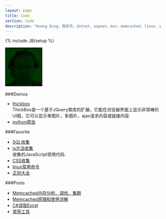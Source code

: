 ```yaml
---
layout: page
title: Code
section: Code
description: "Huang Ding，程序员，dotnet，aspnet，mvc，memcached，linux，sql"
---
```

{% include JB/setup %}

<img class="inset right" title="Huang Ding" src="/assets/images/me_matrix.png" alt="Huang Ding in the Matrix" width="120px">

###Demos
-   [thickbox](/code/thickbox-use.html)  
	ThickBox是一个基于JQuery类库的扩展，它能在浏览器界面上显示非常棒的UI框，它可以显示单图片，多图片，ajax请求内容或链接内容.
-	[python爬虫](/code/python-crawl-pages.html)

###Favorite
-   [SQL收集](/code/sql-collection.html)
-   [js方法收集](/code/js-method-collection.html)  
    收集的JavaScript常用代码.
-   [CSS收集](/code/css-collection.html)
-   [linux常用命令](/code/linux-command.html)
-   [正则大全](/code/preg.html)

###Posts
-   [Memcached内存分析、调优、集群](/code/memcached-memory-analysis-tuning-clustering.html)
-	[Memcached原理和使用详解](/code/memcached-principle-and-use-detailed.html)
-	[C#读取Excel](/code/csharp-office.html)
-	[常用工具](/code/tools.html)